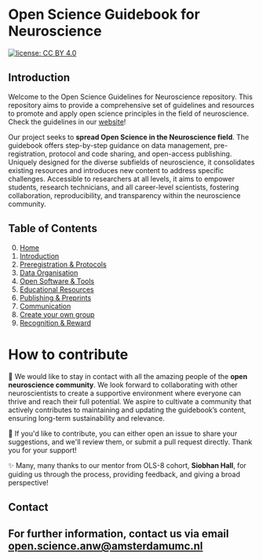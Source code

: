 # Open Science Guidebook for Neuroscience
[![license: CC BY 4.0](https://img.shields.io/badge/license-CC_BY_4.0-lightgrey.svg)](https://creativecommons.org/licenses/by/4.0/)

## Introduction

Welcome to the Open Science Guidelines for Neuroscience repository. This repository aims to provide a comprehensive set of guidelines and resources to promote and apply open science principles in the field of neuroscience. Check the guidelines in our [website](https://marbarrantescepas.github.io/OS-neuroscience/)!

Our project seeks to **spread Open Science in the Neuroscience field**. The guidebook offers step-by-step guidance on data management, pre-registration, protocol and code sharing, and open-access publishing. Uniquely designed for the diverse subfields of neuroscience, it consolidates existing resources and introduces new content to address specific challenges. Accessible to researchers at all levels, it aims to empower students, research technicians, and all career-level scientists, fostering collaboration, reproducibility, and transparency within the neuroscience community.

## Table of Contents

0. [Home](https://marbarrantescepas.github.io/OS-neuroscience/)
1. [Introduction](https://marbarrantescepas.github.io/OS-neuroscience/tabs/1.%20Introduction.html)
2. [Preregistration & Protocols](https://marbarrantescepas.github.io/OS-neuroscience/tabs/2.%20Preregistration%20&%20Protocols.html)
3. [Data Organisation](https://marbarrantescepas.github.io/OS-neuroscience/tabs/3.%20Data%20Organisation.html)
4. [Open Software & Tools](https://marbarrantescepas.github.io/OS-neuroscience/tabs/4.%20Open%20Software%20&%20Tools.html)
5. [Educational Resources](https://marbarrantescepas.github.io/OS-neuroscience/tabs/5.%20Educational%20Resources.html)
6. [Publishing & Preprints](https://marbarrantescepas.github.io/OS-neuroscience/tabs/6.%20Publishing%20&%20Preprints.html)
7. [Communication](https://marbarrantescepas.github.io/OS-neuroscience/tabs/7.%20Communication.html)
8. [Create your own group](https://marbarrantescepas.github.io/OS-neuroscience/tabs/8.%20Create%20an%20Open%20Science%20Group.html)
9. [Recognition & Reward](https://marbarrantescepas.github.io/OS-neuroscience/tabs/10.%20Recognition%20&%20Reward.html)

# How to contribute

🌱 We would like to stay in contact with all the amazing people of the **open neuroscience community**. We look forward to collaborating with other neuroscientists to create a supportive environment where everyone can thrive and reach their full potential. We aspire to cultivate a community that actively contributes to maintaining and updating the guidebook’s content, ensuring long-term sustainability and relevance.

🧠 If you'd like to contribute, you can either open an issue to share your suggestions, and we'll review them, or submit a pull request directly. Thank you for your support! 

✨ Many, many thanks to our mentor from OLS-8 cohort, **Siobhan Hall**, for guiding us through the process, providing feedback, and giving a broad perspective!

## Contact
For further information, contact us via email **open.science.anw@amsterdamumc.nl**
---
